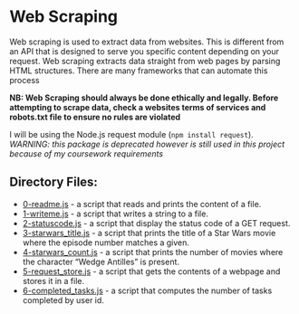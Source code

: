 # Web Scraping

Web scraping is used to extract data from websites. This is different from an API that is designed to serve you specific content depending on your request. Web scraping extracts data straight from web pages by parsing HTML structures. There are many frameworks that can automate this process

**NB: Web Scraping should always be done ethically and legally. Before attempting to scrape data, check a websites terms of services and robots.txt file to ensure no rules are violated**

I will be using the Node.js request module (`npm install request`).<br> *WARNING: this package is deprecated however is still used in this project because of my coursework requirements*

## Directory Files:

* [0-readme.js](0-readme.js) - a script that reads and prints the content of a file.
* [1-writeme.js](1-writeme.js) - a script that writes a string to a file.
* [2-statuscode.js](2-statuscode.js) -  a script that display the status code of a GET request.
* [3-starwars_title.js](3-starwars_title.js) - a script that prints the title of a Star Wars movie where the episode number matches a given.
* [4-starwars_count.js](4-starwars_count.js) - a script that prints the number of movies where the character “Wedge Antilles” is present.
* [5-request_store.js](5-request_store.js) - a script that gets the contents of a webpage and stores it in a file.
* [6-completed_tasks.js](6-completed_tasks.js) - a script that computes the number of tasks completed by user id.
